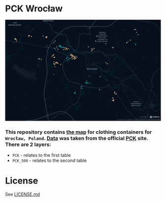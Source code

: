# PCK Wrocław

![PCK Map](./images/pck_map.jpg)

### This repository contains [the map](./pck.html) for clothing containers for `Wrocław, Poland`. [Data](https://www.pck.pl/tekstylia/files/WYKAZ%20PCK%20ODDZIA%C5%81%20WROC%C5%81AW%20402%20;%2016.02.2018.pdf) was taken from the official [PCK](https://www.pck.pl/tekstylia/) site. There are 2 layers: 
* `PCK` - relates to the first table
* `PCK_500` - relates to the second table

# License
See [LICENSE.md](./LICENSE.md)